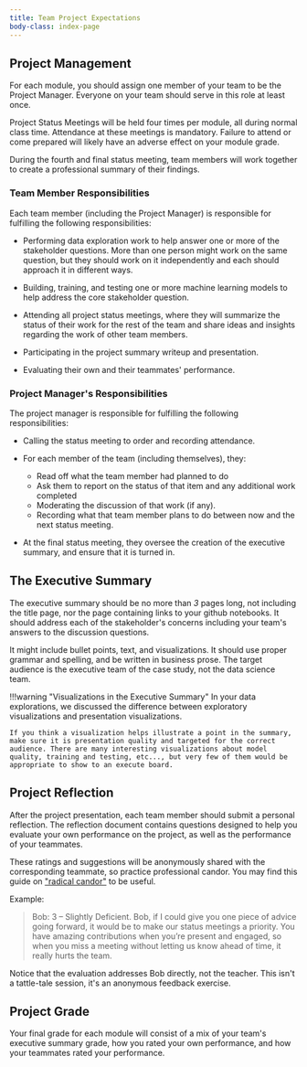 ```yaml
---
title: Team Project Expectations
body-class: index-page
---
```


## Project Management

For each module, you should assign one member of your team to be the Project Manager. Everyone on your team should serve in this role at least once.

Project Status Meetings will be held four times per module, all during normal class time. Attendance at these meetings is mandatory. Failure to attend or come prepared will likely have an adverse effect on your module grade.

During the fourth and final status meeting, team members will work together to create a professional summary of their findings.

### Team Member Responsibilities

Each team member (including the Project Manager) is responsible for fulfilling the following responsibilities:

* Performing data exploration work to help answer one or more of the stakeholder questions. More than one person might work on the same question, but they should work on it independently and each should approach it in different ways.

* Building, training, and testing one or more machine learning models to help address the core stakeholder question. 

* Attending all project status meetings, where they will summarize the status of their work for the rest of the team and share ideas and insights regarding the work of other team members.

* Participating in the project summary writeup and presentation.

* Evaluating their own and their teammates' performance.

### Project Manager's Responsibilities

The project manager is responsible for fulfilling the following responsibilities:

+ Calling the status meeting to order and recording attendance.

+ For each member of the team (including themselves), they:
	+ Read off what the team member had planned to do 
	+ Ask them to report on the status of that item and any additional work completed
	+ Moderating the discussion of that work (if any).
	+ Recording what that team member plans to do between now and the next status meeting.

+ At the final status meeting, they oversee the creation of the executive summary, and ensure that it is turned in.


## The Executive Summary

The executive summary should be no more than *3* pages long, not including the title page, nor the page containing links to your github notebooks. It should address each of the stakeholder's concerns including your team's answers to the discussion questions.

It might include bullet points, text, and visualizations. It should use proper grammar and spelling, and be written in business prose. The target audience is the executive team of the case study, not the data science team.

!!!warning "Visualizations in the Executive Summary"
	In your data explorations, we discussed the difference between exploratory visualizations and presentation visualizations. 

 	If you think a visualization helps illustrate a point in the summary, make sure it is presentation quality and targeted for the correct audience. There are many interesting visualizations about model quality, training and testing, etc..., but very few of them would be appropriate to show to an execute board.


## Project Reflection

After the project presentation, each team member should submit a personal reflection. The reflection document contains questions designed to help you evaluate your own performance on the project, as well as the performance of your teammates.

These ratings and suggestions will be anonymously shared with the corresponding teammate, so practice professional candor. You may find this guide on ["radical candor"](https://firstround.com/review/radical-candor-the-surprising-secret-to-being-a-good-boss/) to be useful.

Example:

> Bob: 3 – Slightly Deficient. Bob, if I could give you one piece of advice going forward, it would be to make our status meetings a priority. You have amazing contributions when you’re present and engaged, so when you miss a meeting without letting us know ahead of time, it really hurts the team.

Notice that the evaluation addresses Bob directly, not the teacher. This isn't a tattle-tale session, it's an anonymous feedback exercise.

## Project Grade

Your final grade for each module will consist of a mix of your team's executive summary grade, how you rated your own performance, and how your teammates rated your performance.



